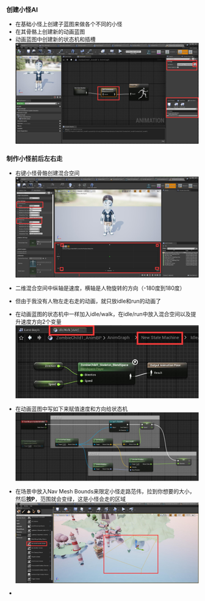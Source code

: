 ### 创建小怪AI

* 在基础小怪上创建子蓝图来做各个不同的小怪
* 在其骨骼上创建新的动画蓝图
* 动画蓝图中创建新的状态机和插槽  
![](./img/07.1.jpg)

### 制作小怪前后左右走
* 右键小怪骨骼创建混合空间
![](./img/07.2.jpg)

* 二维混合空间中纵轴是速度，横轴是人物旋转的方向（-180度到180度）
* 但由于我没有人物左走右走的动画，就只放idle和run的动画了
* 在动画蓝图的状态机中一样加入idle/walk，在idle/run中放入混合空间以及提升速度方向2个变量
![](./img/07.3.jpg)

* 在动画蓝图中写如下来赋值速度和方向给状态机
![](./img/07.4.jpg)

* 在场景中放入Nav Mesh Bounds来限定小怪走路范伟，拉到你想要的大小，然后**按P**，范围就会变绿，这是小怪会走的区域
![](./img/07.5.jpg)

* 